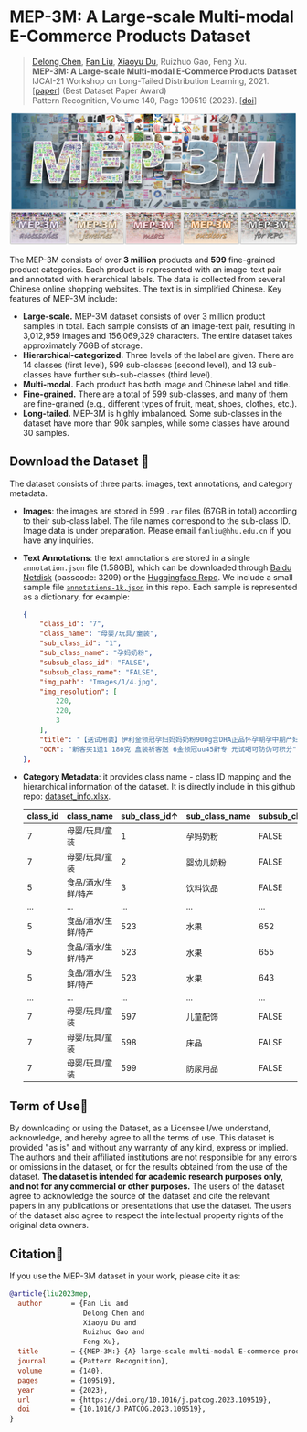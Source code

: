 # MEP-3M: A Large-scale Multi-modal E-Commerce Products Dataset

> [Delong Chen](https://chendelong.world/), [Fan Liu](https://multimodality.group/), [Xiaoyu Du](https://bio.duxy.cc/), Ruizhuo Gao, Feng Xu.
> <br>
> **MEP-3M: A Large-scale Multi-modal E-Commerce Products Dataset**
> <br>
> IJCAI-21 Workshop on Long-Tailed Distribution Learning, 2021. [[paper](https://www.researchgate.net/publication/353946545_MEP-3M_A_Large-scale_Multi-modal_E-Commerce_Products_Dataset)] (Best Dataset Paper Award)
> <br>
> Pattern Recognition, Volume 140, Page 109519 (2023). [[doi](https://doi.org/10.1016/j.patcog.2023.109519)]

![graphical abstract](assets/mep-3m.jpg)

The MEP-3M consists of over **3 million** products and **599** fine-grained product categories. Each product is represented with an image-text pair and annotated with hierarchical labels. The data is collected from several Chinese online shopping websites. The text is in simplified Chinese. Key features of MEP-3M include:

- **Large-scale.** MEP-3M dataset consists of over 3 million product samples in total. Each sample consists of an image-text pair, resulting in 3,012,959 images and 156,069,329 characters. The entire dataset takes approximately 76GB of storage.  
- **Hierarchical-categorized.** Three levels of the label are given. There are 14 classes (first level), 599 sub-classes (second level), and 13 sub-classes have further sub-sub-classes (third level).
- **Multi-modal.** Each product has both image and Chinese label and title. 
- **Fine-grained.** There are a total of 599 sub-classes, and many of them are fine-grained (e.g., different types of fruit, meat, shoes, clothes, etc.).
- **Long-tailed.** MEP-3M is highly imbalanced. Some sub-classes in the dataset have more than 90k samples, while some classes have around 30 samples. 

## Download the Dataset 📂

The dataset consists of three parts: images, text annotations, and category metadata.

- **Images**: the images are stored in 599 `.rar` files (67GB in total) according to their sub-class label. The file names correspond to the sub-class ID.
    Image data is under preparation. Please email `fanliu@hhu.edu.cn` if you have any inquiries.
    <!-- The full images can be accessed through [Baidu Netdisk](https://pan.baidu.com/s/1LrH9a67yi_-hFFVEGjTAlw?pwd=3209) (passcode: 3209) or the [Huggingface Repo](https://huggingface.co/datasets/chendelong/MEP-3M). --> 

- **Text Annotations**: the text annotations are stored in a single `annotation.json` file (1.58GB), which can be downloaded through [Baidu Netdisk](https://pan.baidu.com/s/1NncYjzZ0JL_W4-kawTGd_g?pwd=3209 ) (passcode: 3209) or the [Huggingface Repo](https://huggingface.co/datasets/chendelong/MEP-3M). We include a small sample file [`annotations-1k.json`](./annotations-1k.json) in this repo. Each sample is represented as a dictionary, for example:

    ```json
    {
        "class_id": "7",
        "class_name": "母婴/玩具/童装",
        "sub_class_id": "1",
        "sub_class_name": "孕妈奶粉",
        "subsub_class_id": "FALSE",
        "subsub_class_name": "FALSE",
        "img_path": "Images/1/4.jpg",
        "img_resolution": [
            220,
            220,
            3
        ],
        "title": "【送试用装】伊利金领冠孕妇妈妈奶粉900g含DHA正品怀孕期孕中期产妇妈妈奶粉",
        "OCR": "新客买1送1 180克 盒装祈客送 6金领冠uu45鼾专 元试喝可防伪可积分"
    },
    ```

- **Category Metadata**: it provides class name - class ID mapping and the hierarchical information of the dataset. It is directly include in this github repo: [dataset_info.xlsx](./dataset_info.xlsx).

    | class_id | class_name          | sub_class_id↑ | sub_class_name | subsub_class_id | subsub_class_name |
    | -------- | ------------------- | ------------- | -------------- | --------------- | ----------------- |
    | 7        | 母婴/玩具/童装      | 1             | 孕妈奶粉       | FALSE           | FALSE             |
    | 7        | 母婴/玩具/童装      | 2             | 婴幼儿奶粉     | FALSE           | FALSE             |
    | 5        | 食品/酒水/生鲜/特产 | 3             | 饮料饮品       | FALSE           | FALSE             |
    | ...      | ...                 | ...           | ...            | ...             | ...               |
    | 5        | 食品/酒水/生鲜/特产 | 523           | 水果           | 652             | 菠萝/凤梨         |
    | 5        | 食品/酒水/生鲜/特产 | 523           | 水果           | 655             | 草莓              |
    | 5        | 食品/酒水/生鲜/特产 | 523           | 水果           | 643             | 车厘子/樱桃       |
    | ...      | ...                 | ...           | ...            | ...             | ...               |
    | 7        | 母婴/玩具/童装      | 597           | 儿童配饰       | FALSE           | FALSE             |
    | 7        | 母婴/玩具/童装      | 598           | 床品           | FALSE           | FALSE             |
    | 7        | 母婴/玩具/童装      | 599           | 防尿用品       | FALSE           | FALSE             |

## Term of Use🚨

By downloading or using the Dataset, as a Licensee I/we understand, acknowledge, and hereby agree to all the terms of use. This dataset is provided "as is" and without any warranty of any kind, express or implied. The authors and their affiliated institutions are not responsible for any errors or omissions in the dataset, or for the results obtained from the use of the dataset. **The dataset is intended for academic research purposes only, and not for any commercial or other purposes.** The users of the dataset agree to acknowledge the source of the dataset and cite the relevant papers in any publications or presentations that use the dataset. The users of the dataset also agree to respect the intellectual property rights of the original data owners.


## Citation🎈

If you use the MEP-3M dataset in your work, please cite it as:

```bibtex
@article{liu2023mep,
  author       = {Fan Liu and
                  Delong Chen and
                  Xiaoyu Du and
                  Ruizhuo Gao and
                  Feng Xu},
  title        = {{MEP-3M:} {A} large-scale multi-modal E-commerce product dataset},
  journal      = {Pattern Recognition},
  volume       = {140},
  pages        = {109519},
  year         = {2023},
  url          = {https://doi.org/10.1016/j.patcog.2023.109519},
  doi          = {10.1016/J.PATCOG.2023.109519},
}
```
